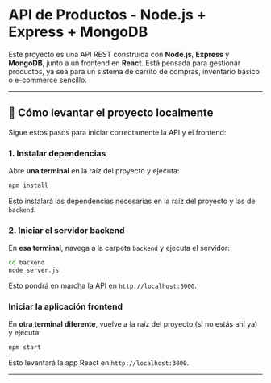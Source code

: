 # API de Productos - Node.js + Express + MongoDB

Este proyecto es una API REST construida con **Node.js**, **Express** y **MongoDB**, junto a un frontend en **React**. Está pensada para gestionar productos, ya sea para un sistema de carrito de compras, inventario básico o e-commerce sencillo.

---

## 🚀 Cómo levantar el proyecto localmente

Sigue estos pasos para iniciar correctamente la API y el frontend:

### 1. Instalar dependencias

Abre **una terminal** en la raíz del proyecto y ejecuta:

```bash
npm install
```

Esto instalará las dependencias necesarias en la raíz del proyecto y las de `backend`.

### 2. Iniciar el servidor backend

En **esa terminal**, navega a la carpeta `backend` y ejecuta el servidor:

```bash
cd backend
node server.js
```

Esto pondrá en marcha la API en `http://localhost:5000`.

### Iniciar la aplicación frontend

En **otra terminal diferente**, vuelve a la raíz del proyecto (si no estás ahí ya) y ejecuta:

```bash
npm start
```

Esto levantará la app React en `http://localhost:3000`.

---
